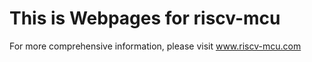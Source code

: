 # This is Webpages for riscv-mcu

For more comprehensive information, please visit www.riscv-mcu.com
